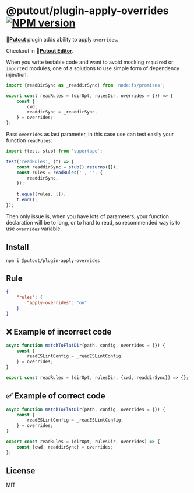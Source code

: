 # @putout/plugin-apply-overrides [![NPM version][NPMIMGURL]][NPMURL]

[NPMIMGURL]: https://img.shields.io/npm/v/@putout/plugin-apply-overrides.svg?style=flat&longCache=true
[NPMURL]: https://npmjs.org/package/@putout/plugin-apply-overrides "npm"

🐊[**Putout**](https://github.com/coderaiser/putout) plugin adds ability to apply `overrides`.

Checkout in 🐊[**Putout Editor**](https://putout.cloudcmd.io/#/gist/2f03cfd6d8dab1431ef388fb9168a017/098a08fd5ba26e5b7dc12e3adcd9766dce6aca0c).

When you write testable code and want to avoid mocking `require`d or `import`ed modules, one of a solutions to use simple form
of dependency injection:

```js
import {readDirSync as _readdirSync} from 'node:fs/promises';

export const readRules = (dirOpt, rulesDir, overrides = {}) => {
    const {
        cwd,
        readdirSync = _readdirSync,
    } = overrides;
};
```

Pass `overrides` as last parameter, in this case use can test easily your function `readFules`:

```js
import {test, stub} from 'supertape';

test('readRules', (t) => {
    const readdirSync = stub().returns([]);
    const rules = readRules('', '', {
        readdirSync,
    });
    
    t.equal(rules, []);
    t.end();
});
```

Then only issue is, when you have lots of parameters, your function declaration will be to long, or to hard to read, so recommended way is to use `overrides` variable.

## Install

```
npm i @putout/plugin-apply-overrides
```

## Rule

```json
{
    "rules": {
        "apply-overrides": "on"
    }
}
```

## ❌ Example of incorrect code

```js
async function matchToFlatDir(path, config, overrides = {}) {
    const {
        readESLintConfig = _readESLintConfig,
    } = overrides;
}

export const readRules = (dirOpt, rulesDir, {cwd, readdirSync}) => {};
```

## ✅ Example of correct code

```js
async function matchToFlatDir(path, config, overrides = {}) {
    const {
        readESLintConfig = _readESLintConfig,
    } = overrides;
}

export const readRules = (dirOpt, rulesDir, overrides) => {
    const {cwd, readdirSync} = overrides;
};
```

## License

MIT
